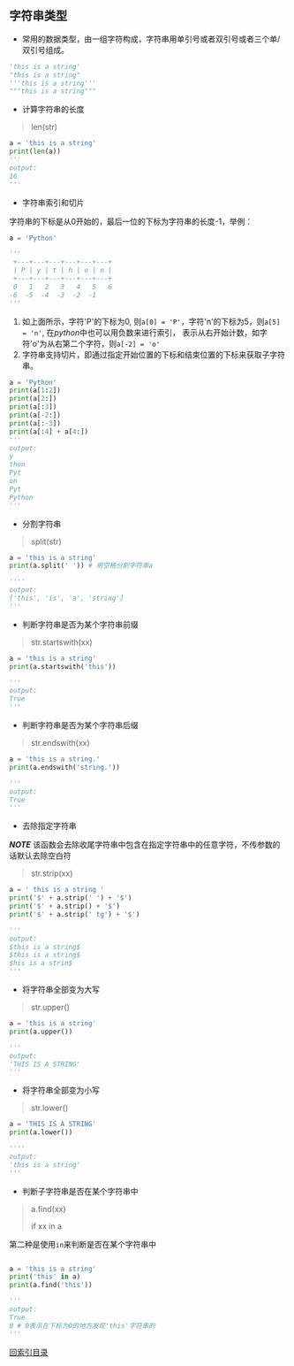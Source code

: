 ## 字符串类型

- 常用的数据类型，由一组字符构成，字符串用单引号或者双引号或者三个单/双引号组成。
```python
'this is a string'
"this is a string"
'''this is a string'''
"""this is a string"""
```
- 计算字符串的长度
> len(str)

```python
a = 'this is a string'
print(len(a))
'''
output:
16
'''
```

- 字符串索引和切片

字符串的下标是从0开始的，最后一位的下标为字符串的长度-1，举例：
```python
a = 'Python'

'''
 +---+---+---+---+---+---+
 | P | y | t | h | o | n |
 +---+---+---+---+---+---+
 0   1   2   3   4   5   6
-6  -5  -4  -3  -2  -1
'''
```
1. 如上面所示，字符'P'的下标为0, 则`a[0] = 'P'`，字符'n'的下标为5，则`a[5] = 'n'`, 在*python*中也可以用负数来进行索引，
表示从右开始计数，如字符'o'为从右第二个字符，则`a[-2] = 'o'` 
2. 字符串支持切片，即通过指定开始位置的下标和结束位置的下标来获取子字符串。

```python
a = 'Python'
print(a[1:2])
print(a[2:])
print(a[:3])
print(a[-2:])
print(a[:-3])
print(a[:4] + a[4:])
'''
output:
y
thon
Pyt
on
Pyt
Python
'''
```

- 分割字符串
> split(str)
```python
a = 'this is a string'
print(a.split(' ')) # 用空格分割字符串a

''''
output:
['this', 'is', 'a', 'string']
'''
```

- 判断字符串是否为某个字符串前缀
> str.startswith(xx)

```python
a = 'this is a string'
print(a.startswith('this'))

'''
output:
True
'''
```

- 判断字符串是否为某个字符串后缀
> str.endswith(xx)
```python
a = 'this is a string.'
print(a.endswith('string.'))

'''
output:
True
'''
```

- 去除指定字符串

***NOTE*** 该函数会去除收尾字符串中包含在指定字符串中的任意字符，不传参数的话默认去除空白符
> str.strip(xx)

```python
a = ' this is a string '
print('$' + a.strip(' ') + '$')
print('$' + a.strip() + '$')
print('$' + a.strip(' tg') + '$')

'''
output:
$this is a string$
$this is a string$
$his is a strin$
'''
```

- 将字符串全部变为大写
> str.upper()

```python
a = 'this is a string'
print(a.upper())

'''
output:
'THIS IS A STRING'
'''
```

- 将字符串全部变为小写
> str.lower()
```python
a = 'THIS IS A STRING'
print(a.lower())

''''
output:
'this is a string'
'''
```

- 判断子字符串是否在某个字符串中
> a.find(xx)
>
>if xx in a
>
第二种是使用`in`来判断是否在某个字符串中

```python

a = 'this is a string'
print('this' in a)
print(a.find('this'))

'''
output:
True
0 # 0表示在下标为0的地方发现'this'字符串的
'''
```


[回索引目录](type.md)
